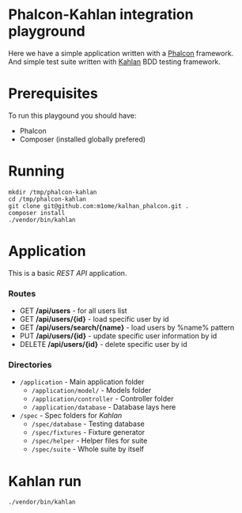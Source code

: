 # Phalcon-Kahlan integration playground
Here we have a simple application written with a [Phalcon](https://www.phalconphp.com/) framework.  
And simple test suite written with [Kahlan](https://github.com/crysalead/kahlan) BDD testing framework.

# Prerequisites
To run this playgound you should have:
* Phalcon
* Composer (installed globally prefered)

# Running
```
mkdir /tmp/phalcon-kahlan
cd /tmp/phalcon-kahlan
git clone git@github.com:m1ome/kalhan_phalcon.git . 
composer install
./vendor/bin/kahlan
```

# Application
This is a basic *REST API* application.
### Routes
* GET **/api/users** - for all users list
* GET **/api/users/{id}** - load specific user by id
* GET **/api/users/search/{name}** - load users by %name% pattern
* PUT **/api/users/{id}** - update specific user information by id
* DELETE **/api/users/{id}** - delete specific user by id

### Directories
* `/application` - Main application folder
	* `/application/model/` - Models folder
	* `/application/controller` - Controller folder
	* `/application/database` - Database lays here
* `/spec` - Spec folders for *Kahlan*
	* `/spec/database` - Testing database
	* `/spec/fixtures` - Fixture generator
	* `/spec/helper` - Helper files for suite
	* `/spec/suite` - Whole suite by itself

# Kahlan run
`./vendor/bin/kahlan`
